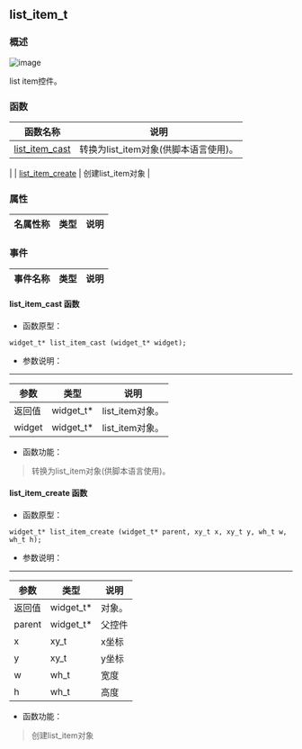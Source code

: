 ## list\_item\_t
### 概述
![image](images/list_item_t_0.png)

 list item控件。
### 函数
<p id="list_item_t_methods">

| 函数名称 | 说明 | 
| -------- | ------------ | 
| <a href="#list_item_t_list_item_cast">list\_item\_cast</a> |  转换为list_item对象(供脚本语言使用)。 |
| <a href="#list_item_t_list_item_create">list\_item\_create</a> |  创建list_item对象 |
### 属性
<p id="list_item_t_properties">

| 名属性称 | 类型 | 说明 | 
| -------- | ----- | ------------ | 
### 事件
<p id="list_item_t_events">

| 事件名称 | 类型  | 说明 | 
| -------- | ----- | ------- | 
#### list\_item\_cast 函数
* 函数原型：

```
widget_t* list_item_cast (widget_t* widget);
```

* 参数说明：

-----------------------

| 参数 | 类型 | 说明 |
| -------- | ----- | --------- |
| 返回值 | widget\_t* | list\_item对象。 |
| widget | widget\_t* | list\_item对象。 |
* 函数功能：

> <p id="list_item_t_list_item_cast"> 转换为list_item对象(供脚本语言使用)。



#### list\_item\_create 函数
* 函数原型：

```
widget_t* list_item_create (widget_t* parent, xy_t x, xy_t y, wh_t w, wh_t h);
```

* 参数说明：

-----------------------

| 参数 | 类型 | 说明 |
| -------- | ----- | --------- |
| 返回值 | widget\_t* | 对象。 |
| parent | widget\_t* | 父控件 |
| x | xy\_t | x坐标 |
| y | xy\_t | y坐标 |
| w | wh\_t | 宽度 |
| h | wh\_t | 高度 |
* 函数功能：

> <p id="list_item_t_list_item_create"> 创建list_item对象



